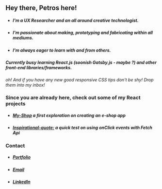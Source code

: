 ## Hey there, Petros here!

- ##### I'm a UX Researcher and an all around creative technologist. 
- ##### I'm passionate about **making**, **prototyping** and **fabricating** within all mediums.  
- ##### I'm always eager to learn with and from others. 

##### Currently busy learning **React.js** (soonish **Gatsby.js** - *maybe ?*) and other front-end libraries/frameworks.

*oh! And if you have any new good responsive CSS tips don't be shy! Drop them into my inbox!* 

### Since you are already here, check out some of my React projects
- ##### [My-Shop](https://github.com/koukoumpitsa/shop) a first exploration on creating an e-shop app
- ##### [Inspirational-quote:](https://github.com/koukoumpitsa/inspirational-quote) a quick test on using onClick events with Fetch Api


### Contact
- ##### [Portfolio](#) 
- ##### [Email](petros.chantz@gmail.com)
- ##### [LinkedIn](https://www.linkedin.com/in/petroschantz/)
